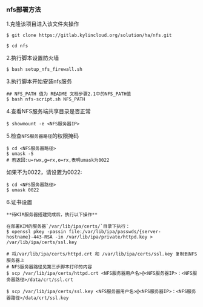 ### nfs部署方法
1.克隆该项目进入该文件夹操作

    $ git clone https://gitlab.kylincloud.org/solution/ha/nfs.git

    $ cd nfs

2.执行脚本设置防火墙

    $ bash setup_nfs_firewall.sh

3.执行脚本开始安装nfs服务

    ## NFS_PATH 值为 README 文档步骤2.1中的NFS_PATH值
    $ bash nfs-script.sh NFS_PATH 

4.查看NFS服务端共享目录是否正常

    $ showmount -e <NFS服务器IP>

5.检查`NFS服务器路径`的权限掩码 

    $ cd <NFS服务器路径>
    $ umask -S 
    # 若返回:u=rwx,g=rx,o=rx,表明umask为0022
   
   如果不为0022，请设置为0022:

    $ cd <NFS服务器路径>
    $ umask 0022

6.证书设置

    **待KIM服务器搭建完成后，执行以下操作**

    在部署KIM的服务器`/var/lib/ipa/certs/`目录下执行：
    $ openssl pkey -passin file:/var/lib/ipa/passwds/{server-hostname}-443-RSA -in /var/lib/ipa/private/httpd.key > /var/lib/ipa/certs/ssl.key

    # 将/var/lib/ipa/certs/httpd.crt 和 /var/lib/ipa/certs/ssl.key 复制到NFS服务器上
    # NFS服务器路径见第三步脚本打印的内容
    $ scp /var/lib/ipa/certs/httpd.crt <NFS服务器用户名>@<NFS服务器IP>：<NFS服务器路径>/data/crt/ssl.crt

    $ scp /var/lib/ipa/certs/ssl.key <NFS服务器用户名>@<NFS服务器IP>：<NFS服务器路径>/data/crt/ssl.key
   
